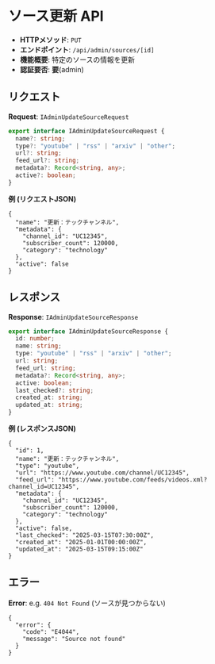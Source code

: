 # ソース更新 API

- **HTTPメソッド**: `PUT`
- **エンドポイント**: `/api/admin/sources/[id]`
- **機能概要**: 特定のソースの情報を更新
- **認証要否**: **要**(admin)

## リクエスト

**Request**: `IAdminUpdateSourceRequest`
```ts
export interface IAdminUpdateSourceRequest {
  name?: string;
  type?: "youtube" | "rss" | "arxiv" | "other";
  url?: string;
  feed_url?: string;
  metadata?: Record<string, any>;
  active?: boolean;
}
```

**例 (リクエストJSON)**
```jsonc
{
  "name": "更新：テックチャンネル",
  "metadata": {
    "channel_id": "UC12345",
    "subscriber_count": 120000,
    "category": "technology"
  },
  "active": false
}
```

## レスポンス

**Response**: `IAdminUpdateSourceResponse`
```ts
export interface IAdminUpdateSourceResponse {
  id: number;
  name: string;
  type: "youtube" | "rss" | "arxiv" | "other";
  url: string;
  feed_url: string;
  metadata?: Record<string, any>;
  active: boolean;
  last_checked?: string;
  created_at: string;
  updated_at: string;
}
```

**例 (レスポンスJSON)**
```jsonc
{
  "id": 1,
  "name": "更新：テックチャンネル",
  "type": "youtube",
  "url": "https://www.youtube.com/channel/UC12345",
  "feed_url": "https://www.youtube.com/feeds/videos.xml?channel_id=UC12345",
  "metadata": {
    "channel_id": "UC12345",
    "subscriber_count": 120000,
    "category": "technology"
  },
  "active": false,
  "last_checked": "2025-03-15T07:30:00Z",
  "created_at": "2025-01-01T00:00:00Z",
  "updated_at": "2025-03-15T09:15:00Z"
}
```

## エラー

**Error**: e.g. `404 Not Found` (ソースが見つからない)
```jsonc
{
  "error": {
    "code": "E4044",
    "message": "Source not found"
  }
}
```
